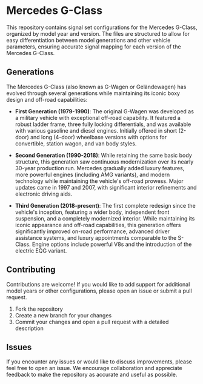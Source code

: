 # Mercedes G-Class

This repository contains signal set configurations for the Mercedes G-Class, organized by model year and version. The files are structured to allow for easy differentiation between model generations and other vehicle parameters, ensuring accurate signal mapping for each version of the Mercedes G-Class.

## Generations

The Mercedes G-Class (also known as G-Wagen or Geländewagen) has evolved through several generations while maintaining its iconic boxy design and off-road capabilities:

- **First Generation (1979-1990)**: The original G-Wagen was developed as a military vehicle with exceptional off-road capability. It featured a robust ladder frame, three fully locking differentials, and was available with various gasoline and diesel engines. Initially offered in short (2-door) and long (4-door) wheelbase versions with options for convertible, station wagon, and van body styles.

- **Second Generation (1990-2018)**: While retaining the same basic body structure, this generation saw continuous modernization over its nearly 30-year production run. Mercedes gradually added luxury features, more powerful engines (including AMG variants), and modern technology while maintaining the vehicle's off-road prowess. Major updates came in 1997 and 2007, with significant interior refinements and electronic driving aids.

- **Third Generation (2018-present)**: The first complete redesign since the vehicle's inception, featuring a wider body, independent front suspension, and a completely modernized interior. While maintaining its iconic appearance and off-road capabilities, this generation offers significantly improved on-road performance, advanced driver assistance systems, and luxury appointments comparable to the S-Class. Engine options include powerful V8s and the introduction of the electric EQG variant.

## Contributing

Contributions are welcome! If you would like to add support for additional model years or other configurations, please open an issue or submit a pull request.

1. Fork the repository
2. Create a new branch for your changes
3. Commit your changes and open a pull request with a detailed description

## Issues

If you encounter any issues or would like to discuss improvements, please feel free to open an issue. We encourage collaboration and appreciate feedback to make the repository as accurate and useful as possible.
